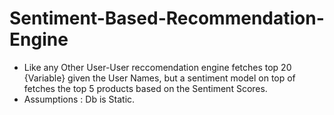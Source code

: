 # Sentiment-Based-Recommendation-Engine
- Like any Other User-User reccomendation engine fetches top 20 {Variable} given the User Names, but a sentiment model on top of fetches the top 5 products based on the Sentiment Scores.
- Assumptions : Db is Static.
